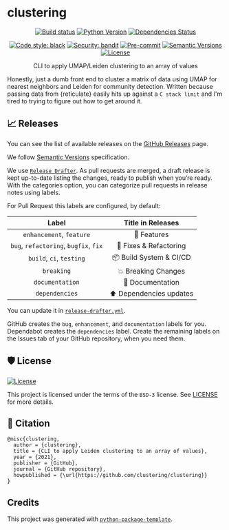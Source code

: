 # clustering

<div align="center">

[![Build status](https://github.com/clustering/clustering/workflows/build/badge.svg?branch=master&event=push)](https://github.com/clustering/clustering/actions?query=workflow%3Abuild)
[![Python Version](https://img.shields.io/pypi/pyversions/clustering.svg)](https://pypi.org/project/clustering/)
[![Dependencies Status](https://img.shields.io/badge/dependencies-up%20to%20date-brightgreen.svg)](https://github.com/clustering/clustering/pulls?utf8=%E2%9C%93&q=is%3Apr%20author%3Aapp%2Fdependabot)

[![Code style: black](https://img.shields.io/badge/code%20style-black-000000.svg)](https://github.com/psf/black)
[![Security: bandit](https://img.shields.io/badge/security-bandit-green.svg)](https://github.com/PyCQA/bandit)
[![Pre-commit](https://img.shields.io/badge/pre--commit-enabled-brightgreen?logo=pre-commit&logoColor=white)](https://github.com/clustering/clustering/blob/master/.pre-commit-config.yaml)
[![Semantic Versions](https://img.shields.io/badge/%F0%9F%9A%80-semantic%20versions-informational.svg)](https://github.com/clustering/clustering/releases)
[![License](https://img.shields.io/github/license/clustering/clustering)](https://github.com/clustering/clustering/blob/master/LICENSE)

CLI to apply UMAP/Leiden clustering to an array of values

</div>

Honestly, just a dumb front end to cluster a matrix of data using UMAP for nearest neighbors and Leiden for
community detection.  Written because passing data from {reticulate} easily hits up against a `C stack limit` and I'm tired to trying to figure out how to get around it.


## 📈 Releases

You can see the list of available releases on the [GitHub Releases](https://github.com/clustering/clustering/releases) page.

We follow [Semantic Versions](https://semver.org/) specification.

We use [`Release Drafter`](https://github.com/marketplace/actions/release-drafter). As pull requests are merged, a draft release is kept up-to-date listing the changes, ready to publish when you’re ready. With the categories option, you can categorize pull requests in release notes using labels.

For Pull Request this labels are configured, by default:

|               **Label**               |  **Title in Releases**  |
| :-----------------------------------: | :---------------------: |
|       `enhancement`, `feature`        |       🚀 Features       |
| `bug`, `refactoring`, `bugfix`, `fix` | 🔧 Fixes & Refactoring  |
|       `build`, `ci`, `testing`        | 📦 Build System & CI/CD |
|              `breaking`               |   💥 Breaking Changes   |
|            `documentation`            |    📝 Documentation     |
|            `dependencies`             | ⬆️ Dependencies updates |

You can update it in [`release-drafter.yml`](https://github.com/clustering/clustering/blob/master/.github/release-drafter.yml).

GitHub creates the `bug`, `enhancement`, and `documentation` labels for you. Dependabot creates the `dependencies` label. Create the remaining labels on the Issues tab of your GitHub repository, when you need them.

## 🛡 License

[![License](https://img.shields.io/github/license/clustering/clustering)](https://github.com/clustering/clustering/blob/master/LICENSE)

This project is licensed under the terms of the `BSD-3` license. See [LICENSE](https://github.com/clustering/clustering/blob/master/LICENSE) for more details.

## 📃 Citation

```
@misc{clustering,
  author = {clustering},
  title = {CLI to apply Leiden clustering to an array of values},
  year = {2021},
  publisher = {GitHub},
  journal = {GitHub repository},
  howpublished = {\url{https://github.com/clustering/clustering}}
}
```

## Credits

This project was generated with [`python-package-template`](https://github.com/TezRomacH/python-package-template).
